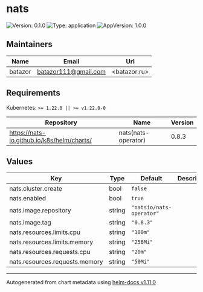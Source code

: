 # nats

![Version: 0.1.0](https://img.shields.io/badge/Version-0.1.0-informational?style=flat-square) ![Type: application](https://img.shields.io/badge/Type-application-informational?style=flat-square) ![AppVersion: 1.0.0](https://img.shields.io/badge/AppVersion-1.0.0-informational?style=flat-square)

## Maintainers

| Name | Email | Url |
| ---- | ------ | --- |
| batazor | <batazor111@gmail.com> | <batazor.ru> |

## Requirements

Kubernetes: `>= 1.22.0 || >= v1.22.0-0`

| Repository | Name | Version |
|------------|------|---------|
| https://nats-io.github.io/k8s/helm/charts/ | nats(nats-operator) | 0.8.3 |

## Values

| Key | Type | Default | Description |
|-----|------|---------|-------------|
| nats.cluster.create | bool | `false` |  |
| nats.enabled | bool | `true` |  |
| nats.image.repository | string | `"natsio/nats-operator"` |  |
| nats.image.tag | string | `"0.8.3"` |  |
| nats.resources.limits.cpu | string | `"100m"` |  |
| nats.resources.limits.memory | string | `"256Mi"` |  |
| nats.resources.requests.cpu | string | `"20m"` |  |
| nats.resources.requests.memory | string | `"50Mi"` |  |

----------------------------------------------
Autogenerated from chart metadata using [helm-docs v1.11.0](https://github.com/norwoodj/helm-docs/releases/v1.11.0)
